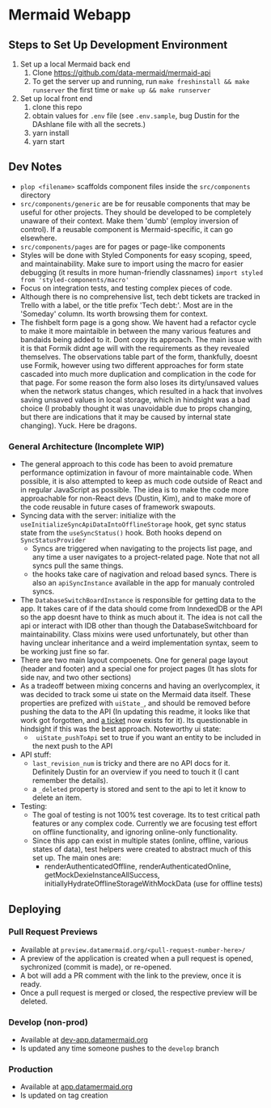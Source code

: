 # Mermaid Webapp

## Steps to Set Up Development Environment

1. Set up a local Mermaid back end
   1. Clone https://github.com/data-mermaid/mermaid-api
   1. To get the server up and running, run `make freshinstall && make runserver` the first time or `make up && make runserver`
1. Set up local front end
   1. clone this repo
   1. obtain values for `.env` file (see `.env.sample`, bug Dustin for the DAshlane file with all the secrets.)
   1. yarn install
   1. yarn start

## Dev Notes

- `plop <filename>` scaffolds component files inside the `src/components` directory
- `src/components/generic` are be for reusable components that may be useful for other projects. They should be developed to be completely unaware of their context. Make them 'dumb' (employ inversion of control). If a reusable component is Mermaid-specific, it can go elsewhere.
- `src/components/pages` are for pages or page-like components
- Styles will be done with Styled Components for easy scoping, speed, and maintainability. Make sure to import using the macro for easier debugging (it results in more human-friendly classnames) `import styled from 'styled-components/macro'`
- Focus on integration tests, and testing complex pieces of code.
- Although there is no comprehensive list, tech debt tickets are tracked in Trello with a label, or the title prefix 'Tech debt:'. Most are in the 'Someday' column. Its worth browsing them for context.
- The fishbelt form page is a gong show. We havent had a refactor cycle to make it more maintaible in between the many various features and bandaids being added to it. Dont copy its approach. The main issue with it is that Formik didnt age will with the requirements as they revealed themselves. The observations table part of the form, thankfully, doesnt use Formik, however using two different approaches for form state cascaded into much more duplication and complication in the code for that page. For some reason the form also loses its dirty/unsaved values when the network status changes, which resulted in a hack that involves saving unsaved values in local storage, which in hindsight was a bad choice (I probably thought it was unavoidable due to props changing, but there are indications that it may be caused by internal state changing). Yuck. Here be dragons.

### General Architecture (Incomplete WIP)

- The general approach to this code has been to avoid premature performance optimization in favour of more maintainable code. When possible, it is also attempted to keep as much code outside of React and in regular JavaScript as possible. The idea is to make the code more approachable for non-React devs (Dustin, Kim), and to make more of the code reusable in future cases of framework swapouts.
- Syncing data with the server: initialize with the `useInitializeSyncApiDataIntoOfflineStorage` hook, get sync status state from the `useSyncStatus()` hook. Both hooks depend on `SyncStatusProvider`
  - Syncs are triggered when navigating to the projects list page, and any time a user navigates to a project-related page. Note that not all syncs pull the same things.
  - the hooks take care of nagivation and reload based syncs. There is also an `apiSyncInstance` available in the app for manualy controled syncs.
- The `DatabaseSwitchBoardInstance` is responsible for getting data to the app. It takes care of if the data should come from InndexedDB or the API so the app doesnt have to think as much about it. The idea is not call the api or interact with IDB other than though the DatabaseSwitchboard for maintainability. Class mixins were used unfortunately, but other than having unclear inheritance and a weird implementation syntax, seem to be working just fine so far.
- There are two main layout compoenets. One for general page layout (header and footer) and a special one for project pages (It has slots for side nav, and two other sections)
- As a tradeoff between mixing concerns and having an overlycomplex, it was decided to track some ui state on the Mermaid data itself. These properties are prefized with `uiState_`, and should be removed before pushing the data to the API (In updating this readme, it looks like that work got forgotten, and [a ticket](https://trello.com/c/bV998PDm/506-strip-uistate-from-pushed-data) now exists for it). Its questionable in hindsight if this was the best approach. Noteworthy ui state:
  - ` uiState_pushToApi` set to true if you want an entity to be included in the next push to the API
- API stuff:
  - `last_revision_num` is tricky and there are no API docs for it. Definitely Dustin for an overview if you need to touch it (I cant remember the details).
  - a `_deleted` property is stored and sent to the api to let it know to delete an item.
- Testing:
  - The goal of testing is not 100% test coverage. Its to test critical path features or any complex code. Currently we are focusing test effort on offline functionality, and ignoring online-only functionality.
  - Since this app can exist in multiple states (online, offline, various states of data), test helpers were created to abstract much of this set up. The main ones are:
    - renderAuthenticatedOffline, renderAuthenticatedOnline, getMockDexieInstanceAllSuccess, initiallyHydrateOfflineStorageWithMockData (use for offline tests)

## Deploying

### Pull Request Previews

- Available at `preview.datamermaid.org/<pull-request-number-here>/`
- A preview of the application is created when a pull request is opened, sychronized (commit is made), or re-opened.
- A bot will add a PR comment with the link to the preview, once it is ready.
- Once a pull request is merged or closed, the respective preview will be deleted.

### Develop (non-prod)

- Available at [dev-app.datamermaid.org](https://dev-app.datamermaid.org)
- Is updated any time someone pushes to the `develop` branch

### Production

- Available at [app.datamermaid.org](https://app.datamermaid.org)
- Is updated on tag creation
